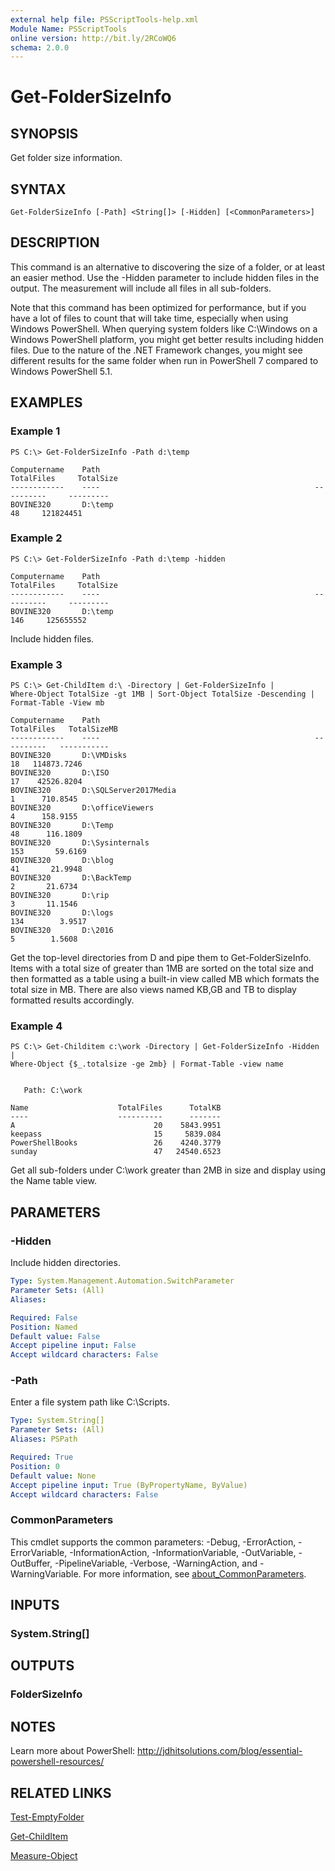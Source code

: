 ```yaml
---
external help file: PSScriptTools-help.xml
Module Name: PSScriptTools
online version: http://bit.ly/2RCoWQ6
schema: 2.0.0
---
```


# Get-FolderSizeInfo

## SYNOPSIS
Get folder size information.

## SYNTAX

```
Get-FolderSizeInfo [-Path] <String[]> [-Hidden] [<CommonParameters>]
```

## DESCRIPTION
This command is an alternative to discovering the size of a folder, or at least an easier method.
Use the -Hidden parameter to include hidden files in the output.
The measurement will include all files in all sub-folders.

Note that this command has been optimized for performance, but if you have a lot of files to count that will take time, especially when using Windows PowerShell.
When querying system folders like C:\Windows on a Windows PowerShell platform, you might get better results including hidden files.
Due to the nature of the .NET Framework changes, you might see different results for the same folder when run in PowerShell 7 compared to Windows PowerShell 5.1.

## EXAMPLES

### Example 1
```
PS C:\> Get-FolderSizeInfo -Path d:\temp

Computername    Path                                                TotalFiles     TotalSize
------------    ----                                                ----------     ---------
BOVINE320       D:\temp                                                     48     121824451
```

### Example 2
```
PS C:\> Get-FolderSizeInfo -Path d:\temp -hidden

Computername    Path                                                TotalFiles     TotalSize
------------    ----                                                ----------     ---------
BOVINE320       D:\temp                                                    146     125655552
```

Include hidden files.

### Example 3
```
PS C:\> Get-ChildItem d:\ -Directory | Get-FolderSizeInfo |
Where-Object TotalSize -gt 1MB | Sort-Object TotalSize -Descending |
Format-Table -View mb

Computername    Path                                                TotalFiles   TotalSizeMB
------------    ----                                                ----------   -----------
BOVINE320       D:\VMDisks                                                  18   114873.7246
BOVINE320       D:\ISO                                                      17    42526.8204
BOVINE320       D:\SQLServer2017Media                                        1      710.8545
BOVINE320       D:\officeViewers                                             4      158.9155
BOVINE320       D:\Temp                                                     48      116.1809
BOVINE320       D:\Sysinternals                                            153       59.6169
BOVINE320       D:\blog                                                     41       21.9948
BOVINE320       D:\BackTemp                                                  2       21.6734
BOVINE320       D:\rip                                                       3       11.1546
BOVINE320       D:\logs                                                    134        3.9517
BOVINE320       D:\2016                                                      5        1.5608
```

Get the top-level directories from D and pipe them to Get-FolderSizeInfo.
Items with a total size of greater than 1MB are sorted on the total size and then formatted as a table using a built-in view called MB which formats the total size in MB.
There are also views named KB,GB and TB to display formatted results accordingly.

### Example 4
```
PS C:\> Get-Childitem c:\work -Directory | Get-FolderSizeInfo -Hidden |
Where-Object {$_.totalsize -ge 2mb} | Format-Table -view name


   Path: C:\work

Name                    TotalFiles      TotalKB
----                    ----------      -------
A                               20    5843.9951
keepass                         15     5839.084
PowerShellBooks                 26    4240.3779
sunday                          47   24540.6523
```

Get all sub-folders under C:\work greater than 2MB in size and display using the Name table view.

## PARAMETERS

### -Hidden
Include hidden directories.

```yaml
Type: System.Management.Automation.SwitchParameter
Parameter Sets: (All)
Aliases:

Required: False
Position: Named
Default value: False
Accept pipeline input: False
Accept wildcard characters: False
```

### -Path
Enter a file system path like C:\Scripts.

```yaml
Type: System.String[]
Parameter Sets: (All)
Aliases: PSPath

Required: True
Position: 0
Default value: None
Accept pipeline input: True (ByPropertyName, ByValue)
Accept wildcard characters: False
```

### CommonParameters
This cmdlet supports the common parameters: -Debug, -ErrorAction, -ErrorVariable, -InformationAction, -InformationVariable, -OutVariable, -OutBuffer, -PipelineVariable, -Verbose, -WarningAction, and -WarningVariable. For more information, see [about_CommonParameters](http://go.microsoft.com/fwlink/?LinkID=113216).

## INPUTS

### System.String[]
## OUTPUTS

### FolderSizeInfo
## NOTES
Learn more about PowerShell: http://jdhitsolutions.com/blog/essential-powershell-resources/

## RELATED LINKS

[Test-EmptyFolder]()

[Get-ChildItem]()

[Measure-Object]()

